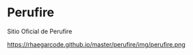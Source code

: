 # Perufire
Sitio Oficial de Perufire

https://rhaegarcode.github.io/master/perufire/img/perufire.png
